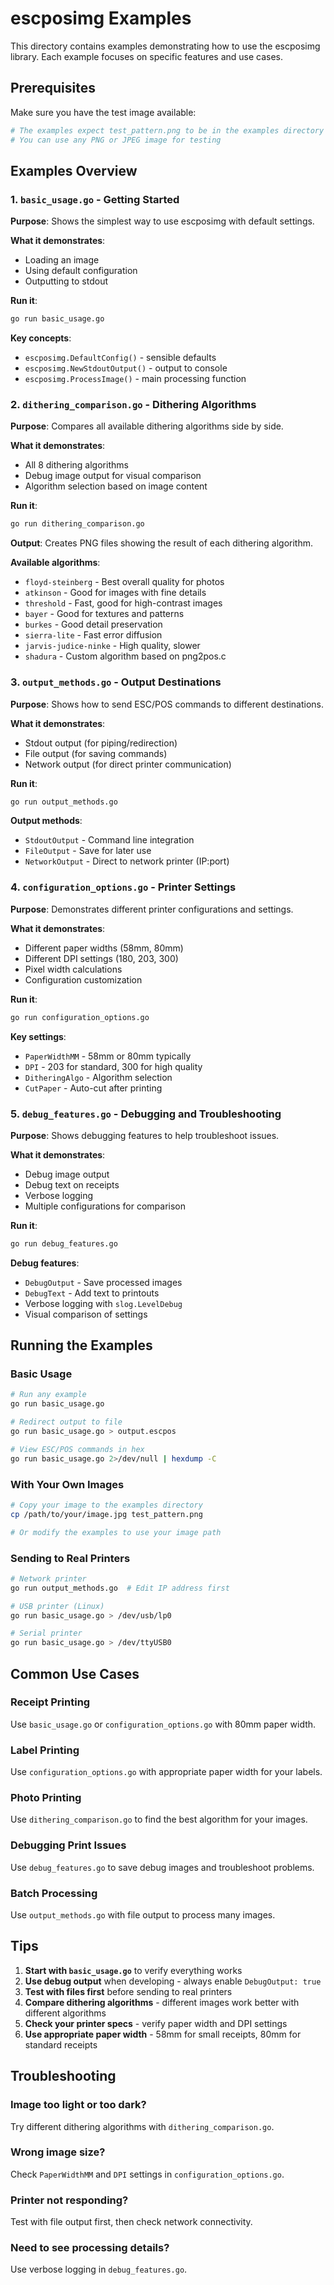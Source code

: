 # escposimg Examples

This directory contains examples demonstrating how to use the escposimg library. Each example focuses on specific features and use cases.

## Prerequisites

Make sure you have the test image available:
```bash
# The examples expect test_pattern.png to be in the examples directory
# You can use any PNG or JPEG image for testing
```

## Examples Overview

### 1. `basic_usage.go` - Getting Started

**Purpose**: Shows the simplest way to use escposimg with default settings.

**What it demonstrates**:
- Loading an image
- Using default configuration
- Outputting to stdout

**Run it**:
```bash
go run basic_usage.go
```

**Key concepts**:
- `escposimg.DefaultConfig()` - sensible defaults
- `escposimg.NewStdoutOutput()` - output to console
- `escposimg.ProcessImage()` - main processing function

### 2. `dithering_comparison.go` - Dithering Algorithms

**Purpose**: Compares all available dithering algorithms side by side.

**What it demonstrates**:
- All 8 dithering algorithms
- Debug image output for visual comparison
- Algorithm selection based on image content

**Run it**:
```bash
go run dithering_comparison.go
```

**Output**: Creates PNG files showing the result of each dithering algorithm.

**Available algorithms**:
- `floyd-steinberg` - Best overall quality for photos
- `atkinson` - Good for images with fine details  
- `threshold` - Fast, good for high-contrast images
- `bayer` - Good for textures and patterns
- `burkes` - Good detail preservation
- `sierra-lite` - Fast error diffusion
- `jarvis-judice-ninke` - High quality, slower
- `shadura` - Custom algorithm based on png2pos.c

### 3. `output_methods.go` - Output Destinations

**Purpose**: Shows how to send ESC/POS commands to different destinations.

**What it demonstrates**:
- Stdout output (for piping/redirection)
- File output (for saving commands)
- Network output (for direct printer communication)

**Run it**:
```bash
go run output_methods.go
```

**Output methods**:
- `StdoutOutput` - Command line integration
- `FileOutput` - Save for later use
- `NetworkOutput` - Direct to network printer (IP:port)

### 4. `configuration_options.go` - Printer Settings

**Purpose**: Demonstrates different printer configurations and settings.

**What it demonstrates**:
- Different paper widths (58mm, 80mm)
- Different DPI settings (180, 203, 300)
- Pixel width calculations
- Configuration customization

**Run it**:
```bash
go run configuration_options.go
```

**Key settings**:
- `PaperWidthMM` - 58mm or 80mm typically
- `DPI` - 203 for standard, 300 for high quality
- `DitheringAlgo` - Algorithm selection
- `CutPaper` - Auto-cut after printing

### 5. `debug_features.go` - Debugging and Troubleshooting

**Purpose**: Shows debugging features to help troubleshoot issues.

**What it demonstrates**:
- Debug image output
- Debug text on receipts
- Verbose logging
- Multiple configurations for comparison

**Run it**:
```bash
go run debug_features.go
```

**Debug features**:
- `DebugOutput` - Save processed images
- `DebugText` - Add text to printouts
- Verbose logging with `slog.LevelDebug`
- Visual comparison of settings

## Running the Examples

### Basic Usage
```bash
# Run any example
go run basic_usage.go

# Redirect output to file
go run basic_usage.go > output.escpos

# View ESC/POS commands in hex
go run basic_usage.go 2>/dev/null | hexdump -C
```

### With Your Own Images
```bash
# Copy your image to the examples directory
cp /path/to/your/image.jpg test_pattern.png

# Or modify the examples to use your image path
```

### Sending to Real Printers
```bash
# Network printer
go run output_methods.go  # Edit IP address first

# USB printer (Linux)
go run basic_usage.go > /dev/usb/lp0

# Serial printer
go run basic_usage.go > /dev/ttyUSB0
```

## Common Use Cases

### Receipt Printing
Use `basic_usage.go` or `configuration_options.go` with 80mm paper width.

### Label Printing  
Use `configuration_options.go` with appropriate paper width for your labels.

### Photo Printing
Use `dithering_comparison.go` to find the best algorithm for your images.

### Debugging Print Issues
Use `debug_features.go` to save debug images and troubleshoot problems.

### Batch Processing
Use `output_methods.go` with file output to process many images.

## Tips

1. **Start with `basic_usage.go`** to verify everything works
2. **Use debug output** when developing - always enable `DebugOutput: true`
3. **Test with files first** before sending to real printers
4. **Compare dithering algorithms** - different images work better with different algorithms
5. **Check your printer specs** - verify paper width and DPI settings
6. **Use appropriate paper width** - 58mm for small receipts, 80mm for standard receipts

## Troubleshooting

### Image too light or too dark?
Try different dithering algorithms with `dithering_comparison.go`.

### Wrong image size?
Check `PaperWidthMM` and `DPI` settings in `configuration_options.go`.

### Printer not responding?
Test with file output first, then check network connectivity.

### Need to see processing details?
Use verbose logging in `debug_features.go`.
